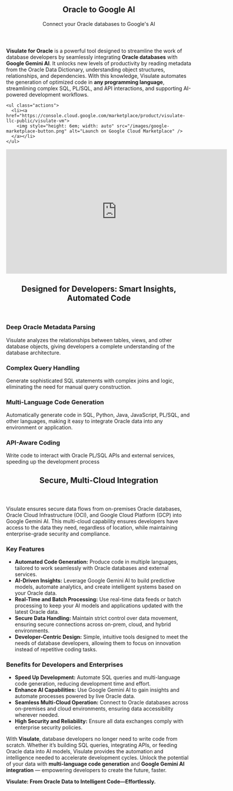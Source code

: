 <div>
<!-- Banner -->
<section id="banner">
  <div class="content">
    <header>
      <h1>Oracle to Google AI</h1>
      <p>Connect your Oracle databases to Google's AI</p>
    </header>
    <p><b>Visulate for Oracle</b> is a powerful tool designed to streamline the work of database developers by seamlessly integrating <b>Oracle databases</b> with <b>Google Gemini AI</b>. It unlocks new levels of productivity by reading metadata from the Oracle Data Dictionary, understanding object structures, relationships, and dependencies. With this knowledge, Visulate automates the generation of optimized code in <b>any programming language</b>, streamlining complex SQL, PL/SQL, and API interactions, and supporting AI-powered development workflows.</p>

    <ul class="actions">
      <li><a href="https://console.cloud.google.com/marketplace/product/visulate-llc-public/visulate-vm">
        <img style="height: 6em; width: auto" src="/images/google-marketplace-button.png" alt="Launch on Google Cloud Marketplace" />
      </a></li>
    </ul>

  </div>
<span class="video">
  <iframe width="600" height="338"
          src="https://www.youtube.com/embed/Z4z2Ee8N7so"
          title="Visulate for Oracle"
          frameborder="0"
          allow="accelerometer; autoplay; clipboard-write; encrypted-media; gyroscope; picture-in-picture"
          allowfullscreen>
  </iframe>
</span>
</section>

<!-- Section -->
  <section>
    <header class="major">
      <h2>Designed for Developers: Smart Insights, Automated Code</h2>
    </header>
    <div class="features">
      <article>
        <span class="icon solid fa-database"></span>
        <div class="content">
          <h3>Deep Oracle Metadata Parsing</h3>
          <p>Visulate analyzes the relationships between tables, views, and other database objects, giving developers a complete understanding of the database architecture.</p>
        </div>
      </article>
      <article>
        <span class="icon solid fa-search"></span>
        <div class="content">
          <h3>Complex Query Handling</h3>
          <p>Generate sophisticated SQL statements with complex joins and logic, eliminating the need for manual query construction.</p>
        </div>
      </article>
      <article>
        <span class="icon solid fa-sitemap"></span>
        <div class="content">
          <h3>Multi-Language Code Generation</h3>
         <p>Automatically generate code in SQL, Python, Java, JavaScript, PL/SQL, and other languages, making it easy to integrate Oracle data into any environment or application.</p>
        </div>
      </article>
      <article>
        <span class="icon solid fa-wrench"></span>
        <div class="content">
          <h3>API-Aware Coding</h3>
          <p>Write code to interact with Oracle PL/SQL APIs and external services, speeding up the development process</p>
        </div>
      </article>
    </div>
  </section>
</div>
<div>
  <header class="major">
    <h2>Secure, Multi-Cloud Integration</h2>
  </header>
</div>

Visulate ensures secure data flows from on-premises Oracle databases, Oracle Cloud Infrastructure (OCI), and Google Cloud Platform (GCP) into Google Gemini AI. This multi-cloud capability ensures developers have access to the data they need, regardless of location, while maintaining enterprise-grade security and compliance.

### Key Features

- **Automated Code Generation:** Produce code in multiple languages, tailored to work seamlessly with Oracle databases and external services.
- **AI-Driven Insights:** Leverage Google Gemini AI to build predictive models, automate analytics, and create intelligent systems based on your Oracle data.
- **Real-Time and Batch Processing:** Use real-time data feeds or batch processing to keep your AI models and applications updated with the latest Oracle data.
- **Secure Data Handling:** Maintain strict control over data movement, ensuring secure connections across on-prem, cloud, and hybrid environments.
- **Developer-Centric Design:** Simple, intuitive tools designed to meet the needs of database developers, allowing them to focus on innovation instead of repetitive coding tasks.

### Benefits for Developers and Enterprises

- **Speed Up Development:** Automate SQL queries and multi-language code generation, reducing development time and effort.
- **Enhance AI Capabilities:** Use Google Gemini AI to gain insights and automate processes powered by live Oracle data.
- **Seamless Multi-Cloud Operation:** Connect to Oracle databases across on-premises and cloud environments, ensuring data accessibility wherever needed.
- **High Security and Reliability:** Ensure all data exchanges comply with enterprise security policies.

With **Visulate**, database developers no longer need to write code from scratch. Whether it’s building SQL queries, integrating APIs, or feeding Oracle data into AI models, Visulate provides the automation and intelligence needed to accelerate development cycles. Unlock the potential of your data with **multi-language code generation** and **Google Gemini AI integration** — empowering developers to create the future, faster.

**Visulate: From Oracle Data to Intelligent Code—Effortlessly.**